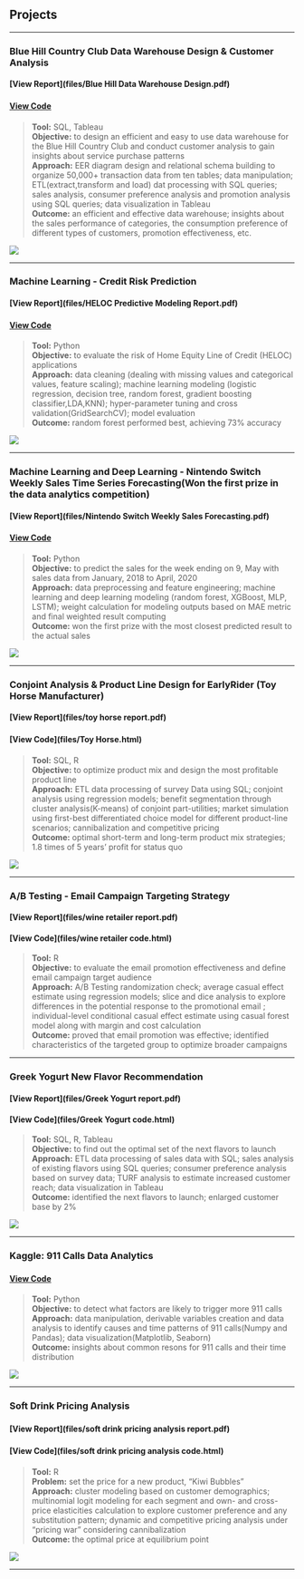 ## Projects  


---
### Blue Hill Country Club Data Warehouse Design & Customer Analysis
#### [View Report](files/Blue Hill Data Warehouse Design.pdf)  
#### [View Code](files/dw.sql)　
>**Tool:** SQL, Tableau  <br>
>**Objective:** to design an efficient and easy to use data warehouse for the Blue Hill Country Club and conduct customer analysis to gain insights about service purchase patterns  <br>
>**Approach:** EER diagram design and relational schema building to organize 50,000+ transaction data from ten tables; data manipulation; ETL(extract,transform and load) dat processing with SQL queries; sales analysis, consumer preference analysis and promotion analysis using SQL queries; data visualization in Tableau  <br>
>**Outcome:** an efficient and effective data warehouse; insights about the sales performance of categories, the consumption preference of different types of customers, promotion effectiveness, etc.  <br>

<img src="images/blue hill 2.png">

---
### Machine Learning - Credit Risk Prediction 
#### [View Report](files/HELOC Predictive Modeling Report.pdf)  
#### [View Code](https://github.com/lisichun227/lisichun227.github.io/blob/master/files/Credit%20Risk%20Prediction.ipynb)　
> **Tool:** Python  <br>
>**Objective:** to evaluate the risk of Home Equity Line of Credit (HELOC) applications  <br>
>**Approach:** data cleaning (dealing with missing values and categorical values, feature scaling); machine learning modeling (logistic regression, decision tree, random forest, gradient boosting classifier,LDA,KNN); hyper-parameter tuning and cross validation(GridSearchCV); model evaluation  <br>
>**Outcome:** random forest performed best, achieving 73% accuracy  <br>

<img src="images/credit-card-application-cover-1-1024x695.jpg" >

---
### Machine Learning and Deep Learning - Nintendo Switch Weekly Sales Time Series Forecasting(Won the first prize in the data analytics competition)  <br>
#### [View Report](files/Nintendo Switch Weekly Sales Forecasting.pdf)
#### [View Code](https://github.com/lisichun227/lisichun227.github.io/blob/master/files/Nintendo%20Switch%20Weekly%20Sales%20Forecasting.ipynb)　　
>**Tool:** Python  <br>
>**Objective:** to predict the sales for the week ending on 9, May with sales data from January, 2018 to April, 2020  <br>
>**Approach:** data preprocessing and feature engineering; machine learning and deep learning modeling (random forest, XGBoost, MLP, LSTM); weight calculation for modeling outputs based on MAE metric and final weighted result computing  <br>
>**Outcome:** won the first prize with the most closest predicted result to the actual sales  <br>

<img src="images/Nintendo 6.png" >

---
### Conjoint Analysis & Product Line Design for EarlyRider (Toy Horse Manufacturer)  <br>
#### [View Report](files/toy horse report.pdf)    
#### [View Code](files/Toy Horse.html)  　
> **Tool:** SQL, R  <br>
> **Objective:** to optimize product mix and design the most profitable product line  <br> 
> **Approach:** ETL data processing of survey Data using SQL; conjoint analysis using regression models; benefit segmentation through cluster analysis(K-means) of conjoint part-utilities; market simulation using first-best differentiated choice model for different product-line scenarios; cannibalization and competitive pricing  <br>
> **Outcome:** optimal short-term and long-term product mix strategies; 1.8 times of 5 years’ profit for status quo  <br>

<img src="images/toy horse 3.png">

---
### A/B Testing - Email Campaign Targeting Strategy
#### [View Report](files/wine retailer report.pdf) 
#### [View Code](files/wine retailer code.html) 
> **Tool:** R  <br>
> **Objective:**  to evaluate the email promotion effectiveness and define email campaign target audience <br> 
> **Approach:** A/B Testing randomization check; average casual effect estimate using regression models; slice and dice analysis to explore differences in the potential response to the promotional email ; individual-level conditional casual effect estimate using casual forest model along with margin and cost calculation  <br>
> **Outcome:** proved that email promotion was effective; identified characteristics of the targeted group to optimize broader campaigns  <br>



---
### Greek Yogurt New Flavor Recommendation  <br>
#### [View Report](files/Greek Yogurt report.pdf)  
#### [View Code](files/Greek Yogurt code.html)  
>**Tool:** SQL, R, Tableau  <br>
>**Objective:** to find out the optimal set of the next flavors to launch  <br>
>**Approach:**  ETL data processing of sales data with SQL; sales analysis of existing flavors using SQL queries; consumer preference analysis based on survey data; TURF analysis to estimate increased customer reach; data visualization in Tableau  <br>
>**Outcome:** identified the next flavors to launch; enlarged customer base by 2%  <br>

<img src="images/yogurt 10.png" >

---
### Kaggle: 911 Calls Data Analytics  <br> 
#### [View Code](https://github.com/lisichun227/lisichun227.github.io/blob/master/files/911%20Calls%20Data%20Analytics%20Project.ipynb)　
> **Tool:** Python  <br>
> **Objective:**  to detect what factors are likely to trigger more 911 calls  <br> 
> **Approach:** data manipulation, derivable variables creation and data analysis to identify causes and time patterns of 911 calls(Numpy and Pandas); data visualization(Matplotlib, Seaborn)  <br>
> **Outcome:** insights about common resons for 911 calls and their time distribution  <br>

<img src="images/911 calls 10.png"  >

---
### Soft Drink Pricing Analysis
#### [View Report](files/soft drink pricing analysis report.pdf)　　
#### [View Code](files/soft drink pricing analysis code.html)　　
>**Tool:** R  <br>
>**Problem:**  set the price for a new product, “Kiwi Bubbles”  <br>
>**Approach:** cluster modeling based on customer demographics; multinomial logit modeling for each segment and own- and cross-price elasticities calculation to explore customer preference and any substitution pattern; dynamic and competitive pricing analysis under “pricing war” considering cannibalization  <br>
>**Outcome:** the optimal price at equilibrium point  <br>

<img src="images/drink 3.png" >


---


